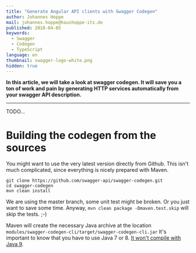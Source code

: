 ```yaml
---
title: "Generate Angular API clients with Swagger Codegen"
author: Johannes Hoppe
mail: johannes.hoppe@haushoppe-its.de
published: 2018-04-05
keywords:
  - Swagger
  - Codegen
  - TypeScript
language: en
thumbnail: swagger-logo-white.png
hidden: true
---
```


**In this article, we will take a look at swagger codegen. It will save you a ton of work and pain by generating HTTP services automatically from your swagger API description.**

<hr>

TODO...


# Building the codegen from the sources

You might want to use the very latest version directly from Github.
This isn't much complicated, since everything is nicely prepared with Maven.

```
git clone https://github.com/swagger-api/swagger-codegen.git
cd swagger-codegen
mvn clean install
```

We are using the master branch, some unit test might be broken.
Or you just want to save some time. Anyway, `mvn clean package -Dmaven.test.skip` will skip the tests. ;-)

Maven will create the necessary Java archive at the location `modules/swagger-codegen-cli/target/swagger-codegen-cli.jar`
It's important to know that you have to use Java 7 or 8. [It won't compile with Java 9](https://github.com/swagger-api/swagger-codegen/issues/7976). 

